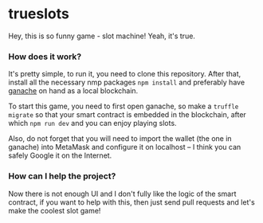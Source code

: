 # trueslots

Hey, this is so funny game - slot machine! Yeah, it's true.

### How does it work?

It's pretty simple, to run it, you need to clone this repository. After that, install all the necessary nmp packages `npm install` and preferably have [ganache](https://trufflesuite.com/ganache/index.html) on hand as a local blockchain.

To start this game, you need to first open ganache, so make a `truffle migrate` so that your smart contract is embedded in the blockchain, after which `npm run dev` and you can enjoy playing slots.

Also, do not forget that you will need to import the wallet (the one in ganache) into MetaMask and configure it on localhost – I think you can safely Google it on the Internet.

### How can I help the project?

Now there is not enough UI and I don't fully like the logic of the smart contract, if you want to help with this, then just send pull requests and let's make the coolest slot game!